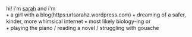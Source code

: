 hi! i'm [sarah](https://urlsarahz.github.io) and i'm  
⭒  a girl with a blog(https:urlsarahz.wordpress.com) 
⭒  dreaming of a safer, kinder, more whimsical internet 
⭒  most likely biology-ing or  
⭒  playing the piano / reading a novel / struggling with gouache
